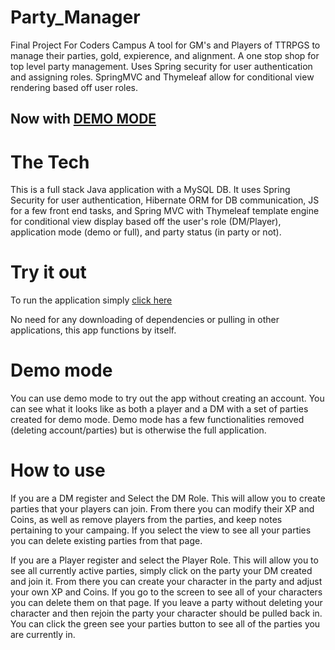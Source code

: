 # Party_Manager
Final Project For Coders Campus
A tool for GM's and Players of TTRPGS to manage their parties, gold, expierence, and alignment.
A one stop shop for top level party management. 
Uses Spring security for user authentication and assigning roles. SpringMVC and Thymeleaf allow for conditional view rendering based off user roles.  
## Now with [DEMO MODE](https://partymanager-production.up.railway.app/login)  

# The Tech

This is a full stack Java application with a MySQL DB. It uses Spring Security for user authentication, Hibernate ORM for DB communication, JS for a few front end tasks, and Spring MVC with Thymeleaf template engine for conditional view display based off the user's role (DM/Player), application mode (demo or full), and party status (in party or not).  

 # Try it out
To run the application simply [click here](https://partymanager-production.up.railway.app/login)

 
No need for any downloading of dependencies or pulling in other applications, this app functions by itself.
 
# Demo mode

You can use demo mode to try out the app without creating an account. You can see what it looks like as both a player and a DM with a set of parties created for demo mode. Demo mode has a few functionalities removed (deleting account/parties) but is otherwise the full application. 

# How to use

If you are a DM register and Select the DM Role. This will allow you to create parties that your players can join. From there you can modify their XP and Coins, as well as remove players from the parties, and keep notes pertaining to your campaing. If you select the view to see all your parties you can delete existing parties from that page.

If you are a Player register and select the Player Role. This will allow you to see all currently active parties, simply click on the party your DM created and join it. From there you can create your character in the party and adjust your own XP and Coins. If you go to the screen to see all of your characters you can delete them on that page. If you leave a party without deleting your character and then rejoin the party your character should be pulled back in. You can click the green see your parties button to see all of the parties you are currently in. 
